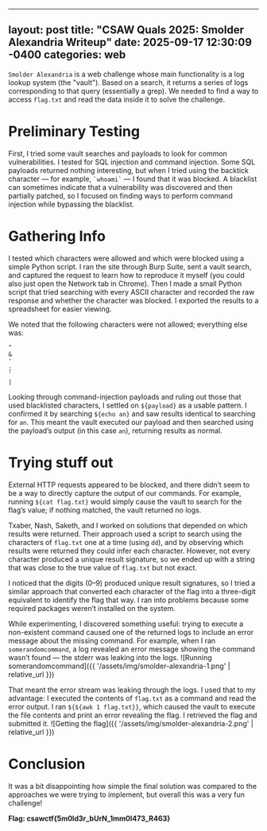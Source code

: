 ---

layout: post
title:  "CSAW Quals 2025: Smolder Alexandria Writeup"
date:   2025-09-17 12:30:09 -0400
categories: web
---------------

`Smolder Alexandria` is a web challenge whose main functionality is a log lookup system (the "vault"). Based on a search, it returns a series of logs corresponding to that query (essentially a grep). We needed to find a way to access `flag.txt` and read the data inside it to solve the challenge.

# Preliminary Testing

First, I tried some vault searches and payloads to look for common vulnerabilities. I tested for SQL injection and command injection. Some SQL payloads returned nothing interesting, but when I tried using the backtick character — for example, `` `whoami` `` — I found that it was blocked. A blacklist can sometimes indicate that a vulnerability was discovered and then partially patched, so I focused on finding ways to perform command injection while bypassing the blacklist.

# Gathering Info

I tested which characters were allowed and which were blocked using a simple Python script. I ran the site through Burp Suite, sent a vault search, and captured the request to learn how to reproduce it myself (you could also just open the Network tab in Chrome). Then I made a small Python script that tried searching with every ASCII character and recorded the raw response and whether the character was blocked. I exported the results to a spreadsheet for easier viewing.

We noted that the following characters were not allowed; everything else was:

```
"
&
'
;
`
|
```

Looking through command-injection payloads and ruling out those that used blacklisted characters, I settled on `${payload}` as a usable pattern. I confirmed it by searching `${echo an}` and saw results identical to searching for `an`. This meant the vault executed our payload and then searched using the payload’s output (in this case `an`), returning results as normal.

# Trying stuff out

External HTTP requests appeared to be blocked, and there didn’t seem to be a way to directly capture the output of our commands. For example, running `${cat flag.txt}` would simply cause the vault to search for the flag’s value; if nothing matched, the vault returned no logs.

Txaber, Nash, Saketh, and I worked on solutions that depended on which results were returned. Their approach used a script to search using the characters of `flag.txt` one at a time (using `dd`), and by observing which results were returned they could infer each character. However, not every character produced a unique result signature, so we ended up with a string that was close to the true value of `flag.txt` but not exact.

I noticed that the digits (0–9) produced unique result signatures, so I tried a similar approach that converted each character of the flag into a three-digit equivalent to identify the flag that way. I ran into problems because some required packages weren’t installed on the system.

While experimenting, I discovered something useful: trying to execute a non-existent command caused one of the returned logs to include an error message about the missing command. For example, when I ran `somerandomcommand`, a log revealed an error message showing the command wasn’t found — the stderr was leaking into the logs.
!\[Running somerandomcommand]\({{ '/assets/img/smolder-alexandria-1.png' | relative\_url }})

That meant the error stream was leaking through the logs. I used that to my advantage: I executed the contents of `flag.txt` as a command and read the error output. I ran `${${awk 1 flag.txt}}`, which caused the vault to execute the file contents and print an error revealing the flag. I retrieved the flag and submitted it.
!\[Getting the flag]\({{ '/assets/img/smolder-alexandria-2.png' | relative\_url }})

# Conclusion

It was a bit disappointing how simple the final solution was compared to the approaches we were trying to implement, but overall this was a very fun challenge!

**Flag: csawctf{5m0ld3r\_bUrN\_1mm0l473\_R463}**
